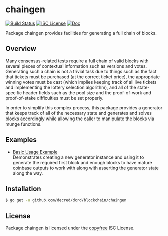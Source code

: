 chaingen
========

[![Build Status](https://github.com/decred/dcrd/workflows/Build%20and%20Test/badge.svg)](https://github.com/decred/dcrd/actions)
[![ISC License](https://img.shields.io/badge/license-ISC-blue.svg)](http://copyfree.org)
[![Doc](https://img.shields.io/badge/doc-reference-blue.svg)](https://pkg.go.dev/github.com/decred/dcrd/blockchain/v3/chaingen)

Package chaingen provides facilities for generating a full chain of blocks.

## Overview

Many consensus-related tests require a full chain of valid blocks with several
pieces of contextual information such as versions and votes.  Generating such a
chain is not a trivial task due to things such as the fact that tickets must be
purchased (at the correct ticket price), the appropriate winning votes must be
cast (which implies keeping track of all live tickets and implementing the
lottery selection algorithm), and all of the state-specific header fields such
as the pool size and the proof-of-work and proof-of-stake difficulties must be
set properly.

In order to simplify this complex process, this package provides a generator
that keeps track of all of the necessary state and generates and solves blocks
accordingly while allowing the caller to manipulate the blocks via munge
functions.

## Examples

* [Basic Usage Example](https://pkg.go.dev/github.com/decred/dcrd/blockchain/v3/chaingen#example-package-BasicUsage)  
  Demonstrates creating a new generator instance and using it to generate the
  required first block and enough blocks to have mature coinbase outputs to
  work with along with asserting the generator state along the way.

## Installation

```bash
$ go get -u github.com/decred/dcrd/blockchain/chaingen
```

## License

Package chaingen is licensed under the [copyfree](http://copyfree.org) ISC
License.

